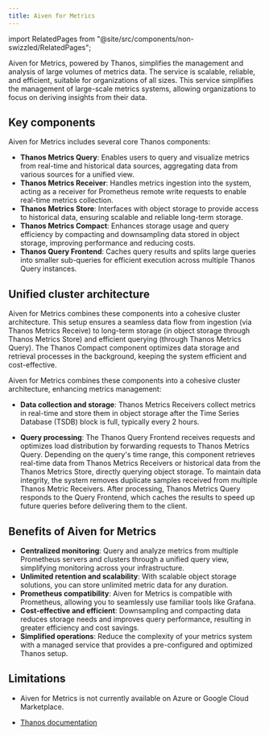 ```yaml
---
title: Aiven for Metrics
---
```


import RelatedPages from "@site/src/components/non-swizzled/RelatedPages";

Aiven for Metrics, powered by Thanos, simplifies the management and analysis of large volumes of metrics data. The service is scalable, reliable, and efficient, suitable for organizations of all sizes.
This service simplifies the management of large-scale metrics systems, allowing
organizations to focus on deriving insights from their data.

## Key components

Aiven for Metrics includes several core Thanos components:

- **Thanos Metrics Query**: Enables users to query and visualize metrics from real-time
  and historical data sources, aggregating data from various sources for a unified view.
- **Thanos Metrics Receiver**: Handles metrics ingestion into the system, acting as a receiver
  for Prometheus remote write requests to enable real-time metrics collection.
- **Thanos Metrics Store**: Interfaces with object storage to provide access to historical
  data, ensuring scalable and reliable long-term storage.
- **Thanos Metrics Compact**: Enhances storage usage and query efficiency by compacting
  and downsampling data stored in object storage, improving performance and
  reducing costs.
- **Thanos Query Frontend**: Caches query results and splits large queries into
  smaller sub-queries for efficient execution across multiple Thanos Query instances.

## Unified cluster architecture

Aiven for Metrics combines these components into a cohesive cluster architecture.
This setup ensures a seamless data flow from ingestion (via Thanos Metrics Receive) to
long-term storage (in object storage through Thanos Metrics Store) and efficient querying
(through Thanos Metrics Query). The Thanos Compact component optimizes data storage and
retrieval processes in the background, keeping the system efficient and cost-effective.

Aiven for Metrics combines these components into a cohesive cluster architecture,
enhancing metrics management:

- **Data collection and storage**: Thanos Metrics Receivers collect metrics in real-time
  and store them in object storage after the Time Series Database (TSDB) block is full,
  typically every 2 hours.

- **Query processing**: The Thanos Query Frontend receives requests and optimizes
  load distribution by forwarding requests to Thanos Metrics Query. Depending on
  the query's time range, this component retrieves real-time data from
  Thanos Metrics Receivers or historical data from the Thanos Metrics Store,
  directly querying object storage. To maintain data integrity, the system
  removes duplicate samples received from multiple Thanos Metric Receivers.
  After processing, Thanos Metrics Query responds to the
  Query Frontend, which caches the results to speed up future queries before
  delivering them to the client.

## Benefits of Aiven for Metrics

- **Centralized monitoring**: Query and analyze metrics from multiple Prometheus
  servers and clusters through a unified query view, simplifying monitoring
  across your infrastructure.
- **Unlimited retention and scalability**: With scalable object storage solutions,
  you can store unlimited metric data for any duration.
- **Prometheus compatibility**: Aiven for Metrics is compatible with Prometheus,
  allowing you to seamlessly use familiar tools like Grafana.
- **Cost-effective and efficient**: Downsampling and compacting data reduces storage
  needs and improves query performance, resulting in greater efficiency and cost savings.
- **Simplified operations**: Reduce the complexity of your metrics system with a managed
  service that provides a pre-configured and optimized Thanos setup.

## Limitations

- Aiven for Metrics is not currently available on Azure or Google Cloud Marketplace.

<RelatedPages/>

- [Thanos documentation](https://thanos.io/v0.34/thanos/getting-started.md/)
